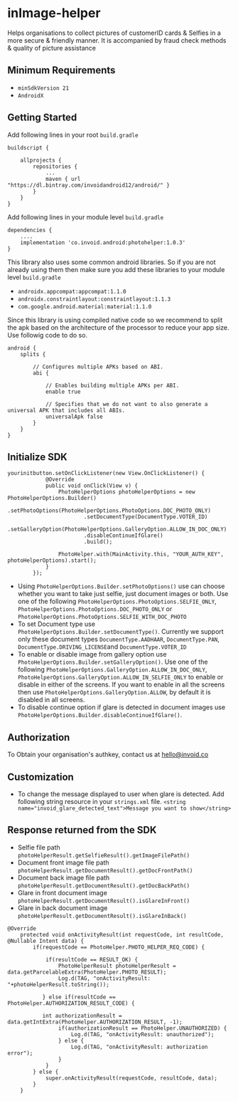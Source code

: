 # inImage-helper
Helps organisations to collect pictures of customerID cards &amp; Selfies in a more secure &amp; friendly manner. It is accompanied by fraud check methods &amp; quality of picture assistance  

## Minimum Requirements
- `minSdkVersion 21` 
- `AndroidX`

## Getting Started

Add following lines in your root ```build.gradle```
```
buildscript {

    allprojects {
        repositories {
            ...
            maven { url "https://dl.bintray.com/invoidandroid12/android/" }
        }
    }
}
```

Add following lines in your module level ```build.gradle```
```
dependencies {
    ....
    implementation 'co.invoid.android:photohelper:1.0.3'
}
```

This library also uses some common android libraries. So if you are not already using them then make sure you add these libraries to your module level `build.gradle`
- `androidx.appcompat:appcompat:1.1.0`
- `androidx.constraintlayout:constraintlayout:1.1.3`
- `com.google.android.material:material:1.1.0`

Since this library is using compiled native code so we recommend to split the apk based on the architecture of the processor to reduce your app size. Use followig code to do so.
```
android {
    splits {

        // Configures multiple APKs based on ABI.
        abi {

            // Enables building multiple APKs per ABI.
            enable true

            // Specifies that we do not want to also generate a universal APK that includes all ABIs.
            universalApk false
        }
    }
}
```

## Initialize SDK

```
yourinitbutton.setOnClickListener(new View.OnClickListener() {
            @Override
            public void onClick(View v) {
                PhotoHelperOptions photoHelperOptions = new PhotoHelperOptions.Builder()
                        .setPhotoOptions(PhotoHelperOptions.PhotoOptions.DOC_PHOTO_ONLY)
                        .setDocumentType(DocumentType.VOTER_ID)
                        .setGalleryOption(PhotoHelperOptions.GalleryOption.ALLOW_IN_DOC_ONLY)
                        .disableContinueIfGlare()
                        .build();

                PhotoHelper.with(MainActivity.this, "YOUR_AUTH_KEY", photoHelperOptions).start();
            }
        });
```

- Using ```PhotoHelperOptions.Builder.setPhotoOptions()``` use can choose whether you want to take just selfie, just document images or both. Use one of the following ```PhotoHelperOptions.PhotoOptions.SELFIE_ONLY```, ```PhotoHelperOptions.PhotoOptions.DOC_PHOTO_ONLY``` or ```PhotoHelperOptions.PhotoOptions.SELFIE_WITH_DOC_PHOTO```
- To set Document type use ```PhotoHelperOptions.Builder.setDocumentType()```. Currently we support only these document types ```DocumentType.AADHAAR```, ```DocumentType.PAN```, ```DocumentType.DRIVING_LICENSE```and ```DocumentType.VOTER_ID```
- To enable or disable image from gallery option use ```PhotoHelperOptions.Builder.setGalleryOption()```. Use one of the following ```PhotoHelperOptions.GalleryOption.ALLOW_IN_DOC_ONLY```, ```PhotoHelperOptions.GalleryOption.ALLOW_IN_SELFIE_ONLY``` to enable or disable in either of the screens. If you want to enable in all the screens then use ```PhotoHelperOptions.GalleryOption.ALLOW```, by default it is disabled in all screens.
- To disable continue option if glare is detected in document images use ```PhotoHelperOptions.Builder.disableContinueIfGlare()```.


## Authorization 
To Obtain your organisation's authkey, contact us at hello@invoid.co

## Customization 
- To change the message displayed to user when glare is detected. Add following string resource in your ```strings.xml``` file.
```<string name="invoid_glare_detected_text">Message you want to show</string>```

## Response returned from the SDK
- Selfie file path ```photoHelperResult.getSelfieResult().getImageFilePath()```
- Document front image file path ```photoHelperResult.getDocumentResult().getDocFrontPath()```
- Document back image file path ```photoHelperResult.getDocumentResult().getDocBackPath()```
- Glare in front document image ```photoHelperResult.getDocumentResult().isGlareInFront()```
- Glare in back document image ```photoHelperResult.getDocumentResult().isGlareInBack()```

```
@Override
    protected void onActivityResult(int requestCode, int resultCode, @Nullable Intent data) {
        if(requestCode == PhotoHelper.PHOTO_HELPER_REQ_CODE) {
        
            if(resultCode == RESULT_OK) {
                PhotoHelperResult photoHelperResult = data.getParcelableExtra(PhotoHelper.PHOTO_RESULT);
                Log.d(TAG, "onActivityResult: "+photoHelperResult.toString());
           
           } else if(resultCode == PhotoHelper.AUTHORIZATION_RESULT_CODE) {
           
           int authorizationResult = data.getIntExtra(PhotoHelper.AUTHORIZATION_RESULT, -1);
                if(authorizationResult == PhotoHelper.UNAUTHORIZED) {
                    Log.d(TAG, "onActivityResult: unauthorized");
                } else {
                    Log.d(TAG, "onActivityResult: authorization error");
                }
            }
        } else {
            super.onActivityResult(requestCode, resultCode, data);
        }
    }
```


